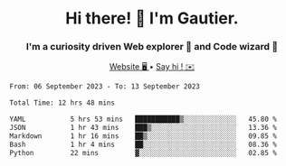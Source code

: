 <h1 align="center">Hi there! 👋 I'm Gautier.</h1>
<h3 align="center">I'm a curiosity driven Web explorer 🚀 and Code wizard 🧙</h3>

<p align="center">
  <a href="https://xisabla.github.io/">Website 🖥️ </a> •
  <a href="mailto:xisabla.dev@gmail.com">Say hi ! ✉️</a>
</p>

<!--START_SECTION:waka-->

```txt
From: 06 September 2023 - To: 13 September 2023

Total Time: 12 hrs 48 mins

YAML           5 hrs 53 mins   ███████████▒░░░░░░░░░░░░░   45.80 %
JSON           1 hr 43 mins    ███▒░░░░░░░░░░░░░░░░░░░░░   13.36 %
Markdown       1 hr 16 mins    ██▒░░░░░░░░░░░░░░░░░░░░░░   09.85 %
Bash           1 hr 4 mins     ██░░░░░░░░░░░░░░░░░░░░░░░   08.36 %
Python         22 mins         ▓░░░░░░░░░░░░░░░░░░░░░░░░   02.85 %
```

<!--END_SECTION:waka-->
